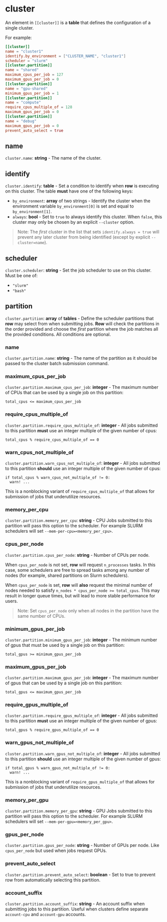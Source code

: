 # cluster

An element in `[[cluster]]` is a **table** that defines the configuration of a single
cluster.

For example:
```toml
[[cluster]]
name = "cluster1"
identify.by_environment = ["CLUSTER_NAME", "cluster1"]
scheduler = "slurm"
[[cluster.partition]]
name = "shared"
maximum_cpus_per_job = 127
maximum_gpus_per_job = 0
[[cluster.partition]]
name = "gpu-shared"
minimum_gpus_per_job = 1
[[cluster.partition]]
name = "compute"
require_cpus_multiple_of = 128
maximum_gpus_per_job = 0
[[cluster.partition]]
name = "debug"
maximum_gpus_per_job = 0
prevent_auto_select = true
```

## name

`cluster.name`: **string** - The name of the cluster.

## identify

`cluster.identify`: **table** - Set a condition to identify when **row** is executing
on this cluster. The table **must** have one of the following keys:

* `by_environment`: **array** of two strings - Identify the cluster when the environment
  variable `by_environment[0]` is set and equal to `by_environment[1]`.
* `always`: **bool** - Set to `true` to always identify this cluster. When `false`,
  this cluster may only be chosen by an explicit `--cluster` option.

> Note: The *first* cluster in the list that sets `identify.always = true` will prevent
> any later cluster from being identified (except by explicit `--cluster=name`).

## scheduler

`cluster.scheduler`: **string** - Set the job scheduler to use on this cluster. Must
be one of:

* `"slurm"`
* `"bash"`

## partition

`cluster.partition`: **array** of **tables** - Define the scheduler partitions that
**row** may select from when submitting jobs. **Row** will check the partitions in the
order provided and choose the *first* partition where the job matches all the
provided conditions. All conditions are optional.

### name

`cluster.partition.name`: **string** - The name of the partition as it should be passed
to the cluster batch submission command.

### maximum_cpus_per_job

`cluster.partition.maximum_cpus_per_job`: **integer** - The maximum number of CPUs that
can be used by a single job on this partition:
```plaintext
total_cpus <= maximum_cpus_per_job
```

### require_cpus_multiple_of

`cluster.partition.require_cpus_multiple_of`: **integer** - All jobs submitted to this
partition **must** use an integer multiple of the given number of cpus:
```plaintext
total_cpus % require_cpus_multiple_of == 0
```

### warn_cpus_not_multiple_of

`cluster.partition.warn_cpus_not_multiple_of`: **integer** - All jobs submitted to this
partition **should** use an integer multiple of the given number of cpus:
```plaintext
if total_cpus % warn_cpus_not_multiple_of != 0:
  warn! ...
```

This is a nonblocking variant of `require_cpus_multiple_of` that allows for submission
of jobs that underutilize resources.

### memory_per_cpu

`cluster.partition.memory_per_cpu`: **string** - CPU Jobs submitted to this partition
will pass this option to the scheduler. For example SLURM schedulers will set
`--mem-per-cpu=<memory_per_cpu>`.

### cpus_per_node

`cluster.partition.cpus_per_node`: **string** - Number of CPUs per node.

When `cpus_per_node` is not set, **row** will request `n_processes` tasks. In this case,
some schedulers are free to spread tasks among any number of nodes (for example, shared
partitions on Slurm schedulers).

When `cpus_per_node` is set, **row** will **also** request the minimal number of nodes
needed to satisfy `n_nodes * cpus_per_node >= total_cpus`. This may result in longer
queue times, but will lead to more stable performance for users.

> Note: Set `cpus_per_node` only when all nodes in the partition have the same number
> of CPUs.

### minimum_gpus_per_job

`cluster.partition.minimum_gpus_per_job`: **integer** - The minimum number of gpus that
must be used by a single job on this partition:
```plaintext
total_gpus >= minimum_gpus_per_job
```

### maximum_gpus_per_job

`cluster.partition.maximum_gpus_per_job`: **integer** - The maximum number of gpus that
can be used by a single job on this partition:
```plaintext
total_gpus <= maximum_gpus_per_job
```

### require_gpus_multiple_of

`cluster.partition.require_gpus_multiple_of`: **integer** - All jobs submitted to this
partition **must** use an integer multiple of the given number of gpus:
```plaintext
total_gpus % require_gpus_multiple_of == 0
```

### warn_gpus_not_multiple_of

`cluster.partition.warn_gpus_not_multiple_of`: **integer** - All jobs submitted to this
partition **should** use an integer multiple of the given number of gpus:
```plaintext
if total_gpus % warn_gpus_not_multiple_of != 0:
  warn! ...
```

This is a nonblocking variant of `require_gpus_multiple_of` that allows for submission
of jobs that underutilize resources.

### memory_per_gpu

`cluster.partition.memory_per_gpu`: **string** - GPU Jobs submitted to this partition
will pass this option to the scheduler. For example SLURM schedulers will set
`--mem-per-gpu=<memory_per_gpu>`.

### gpus_per_node

`cluster.partition.gpus_per_node`: **string** - Number of GPUs per node. Like
`cpus_per_node` but used when jobs request GPUs.

### prevent_auto_select

`cluster.partition.prevent_auto_select`: **boolean** - Set to true to prevent row from
automatically selecting this partition.

### account_suffix

`cluster.partition.account_suffix`: **string** - An account suffix when submitting jobs
to this partition. Useful when clusters define separate `account-cpu` and `account-gpu`
accounts.
